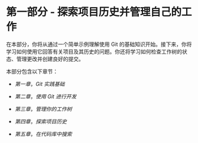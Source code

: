 # 第一部分 - 探索项目历史并管理自己的工作

在本部分，你将从通过一个简单示例理解使用 Git 的基础知识开始。接下来，你将学习如何使用它回答有关项目及其历史的问题。你还将学习如何检查工作树的状态、管理更改并创建良好的提交。

本部分包含以下章节：

+   *第一章*，*Git 实践基础*

+   *第二章*，*使用 Git 进行开发*

+   *第三章*，*管理你的工作树*

+   *第四章*，*探索项目历史*

+   *第五章*，*在代码库中搜索*
